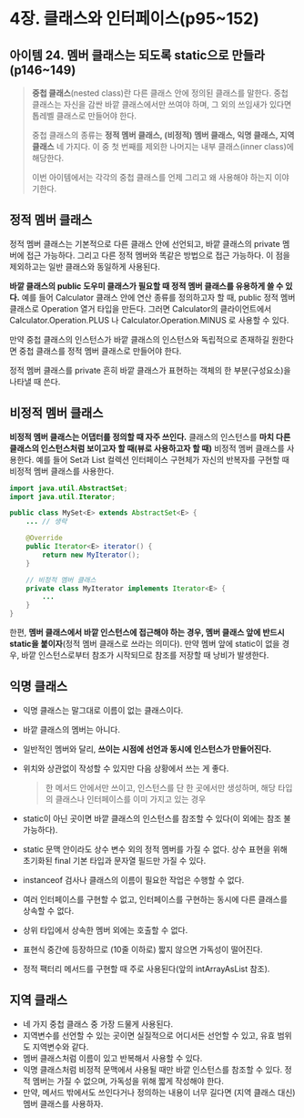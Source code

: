 # 4장. 클래스와 인터페이스(p95~152)

## 아이템 24. 멤버 클래스는 되도록 static으로 만들라(p146~149)

> **중첩 클래스**(nested class)란 다른 클래스 안에 정의된 클래스를 말한다. 중첩 클래스는 자신을 감싼 바깥 클래스에서만 쓰여야 하며, 그 외의 쓰임새가 있다면 톱레벨 클래스로 만들어야 한다.
>
> 중첩 클래스의 종류는 **정적 멤버 클래스, (비정적) 멤버 클래스, 익명 클래스, 지역 클래스** 네 가지다. 이 중 첫 번째를 제외한 나머지는 내부 클래스(inner class)에 해당한다.
>
> 이번 아이템에서는 각각의 중첩 클래스를 언제 그리고 왜 사용해야 하는지 이야기한다.

## 정적 멤버 클래스

정적 멤버 클래스는 기본적으로 다른 클래스 안에 선언되고, 바깥 클래스의 private 멤버에 접근 가능하다. 그리고 다른 정적 멤버와 똑같은 방법으로 접근 가능하다. 이 점을 제외하고는 일반 클래스와 동일하게 사용된다. 

**바깥 클래스의 public 도우미 클래스가 필요할 때 정적 멤버 클래스를 유용하게 쓸 수 있다.** 예를 들어 Calculator 클래스 안에 연산 종류를 정의하고자 할 때, public 정적 멤버 클래스로 Operation 열거 타입을 만든다. 그러면 Calculator의 클라이언트에서 Calculator.Operation.PLUS 나 Calculator.Operation.MINUS 로 사용할 수 있다. 

만약 중첩 클래스의 인스턴스가 바깥 클래스의 인스턴스와 독립적으로 존재하길 원한다면 중첩 클래스를 정적 멤버 클래스로 만들어야 한다.

정적 멤버 클래스를 private 흔히 바깥 클래스가 표현하는 객체의 한 부분(구성요소)을 나타낼 때 쓴다.

## 비정적 멤버 클래스

**비정적 멤버 클래스는 어댑터를 정의할 때 자주 쓰인다.** 클래스의 인스턴스를 **마치 다른 클래스의 인스턴스처럼 보이고자 할 때(뷰로 사용하고자 할 때)** 비정적 멤버 클래스를 사용한다. 예를 들어 Set과 List 컬렉션 인터페이스 구현체가 자신의 반복자를 구현할 때 비정적 멤버 클래스를 사용한다.

```java
import java.util.AbstractSet;
import java.util.Iterator;

public class MySet<E> extends AbstractSet<E> {
    ... // 생략

    @Override
    public Iterator<E> iterator() {
        return new MyIterator();
    }

    // 비정적 멤버 클래스
    private class MyIterator implements Iterator<E> {
        ...
    }
}
```

한편, **멤버 클래스에서 바깥 인스턴스에 접근해야 하는 경우, 멤버 클래스 앞에 반드시 static을 붙이자**(정적 멤버 클래스로 쓰라는 의미다). 만약 멤버 앞에 static이 없을 경우, 바깥 인스턴스로부터 참조가 시작되므로 참조를 저장할 때 낭비가 발생한다.

## 익명 클래스

- 익명 클래스는 말그대로 이름이 없는 클래스이다. 

- 바깥 클래스의 멤버는 아니다. 

- 일반적인 멤버와 달리, **쓰이는 시점에 선언과 동시에 인스턴스가 만들어진다.**  

- 위치와 상관없이 작성할 수 있지만 다음 상황에서 쓰는 게 좋다.

  > 한 메서드 안에서만 쓰이고,
  > 인스턴스를 단 한 곳에서만 생성하며,
  > 해당 타입의 클래스나 인터페이스를 이미 가지고 있는 경우

- static이 아닌 곳이면 바깥 클래스의 인스턴스를 참조할 수 있다(이 외에는 참조 불가능하다).

- static 문맥 안이라도 상수 변수 외의 정적 멤버를 가질 수 없다. 상수 표현을 위해 초기화된 final 기본 타입과 문자열 필드만 가질 수 있다.

- instanceof 검사나 클래스의 이름이 필요한 작업은 수행할 수 없다.

- 여러 인터페이스를 구현할 수 없고, 인터페이스를 구현하는 동시에 다른 클래스를 상속할 수 없다.

- 상위 타입에서 상속한 멤버 외에는 호출할 수 없다. 

- 표현식 중간에 등장하므로 (10줄 이하로) 짧지 않으면 가독성이 떨어진다. 

- 정적 팩터리 메서드를 구현할 때 주로 사용된다(앞의 intArrayAsList 참조).

## 지역 클래스

- 네 가지 중첩 클래스 중 가장 드물게 사용된다.
- 지역변수를 선언할 수 있는 곳이면 실질적으로 어디서든 선언할 수 있고, 유효 범위도 지역변수와 같다.
- 멤버 클래스처럼 이름이 있고 반복해서 사용할 수 있다.
- 익명 클래스처럼 비정적 문맥에서 사용될 때만 바깥 인스턴스를 참조할 수 있다. 정적 멤버는 가질 수 없으며, 가독성을 위해 짧게 작성해야 한다.
- 만약, 메서드 밖에서도 쓰인다거나 정의하는 내용이 너무 길다면 (지역 클래스 대신) 멤버 클래스를 사용하자.


